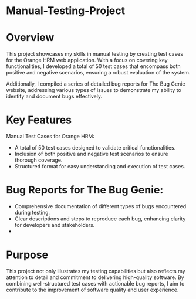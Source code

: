 # Manual-Testing-Project

# Overview
This project showcases my skills in manual testing by creating test cases for the Orange HRM web application. With a focus on covering key functionalities, I developed a total of 50 test cases that encompass both positive and negative scenarios, ensuring a robust evaluation of the system.

Additionally, I compiled a series of detailed bug reports for The Bug Genie website, addressing various types of issues to demonstrate my ability to identify and document bugs effectively.

# Key Features
Manual Test Cases for Orange HRM:
- A total of 50 test cases designed to validate critical functionalities.
- Inclusion of both positive and negative test scenarios to ensure thorough coverage.
- Structured format for easy understanding and execution of test cases.

# Bug Reports for The Bug Genie:
- Comprehensive documentation of different types of bugs encountered during testing.
- Clear descriptions and steps to reproduce each bug, enhancing clarity for developers and stakeholders.
- 
# Purpose
This project not only illustrates my testing capabilities but also reflects my attention to detail and commitment to delivering high-quality software. By combining well-structured test cases with actionable bug reports, I aim to contribute to the improvement of software quality and user experience.


